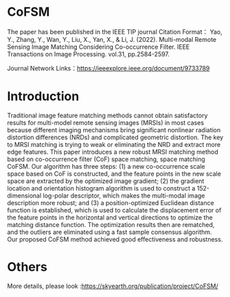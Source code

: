 # CoFSM
The paper has been published in the IEEE TIP journal
Citation Format：
      Yao, Y., Zhang, Y., Wan, Y., Liu, X., Yan, X., & Li, J. (2022). Multi-modal Remote Sensing Image Matching Considering Co-occurrence Filter. IEEE Transactions on Image Processing. vol.31, pp.2584-2597.

Journal Network Links：https://ieeexplore.ieee.org/document/9733789

# Introduction
   Traditional image feature matching methods cannot obtain satisfactory results for multi-model remote sensing images (MRSIs) in most cases because different imaging mechanisms bring significant nonlinear radiation distortion differences (NRDs) and complicated geometric distortion. The key to MRSI matching is trying to weak or eliminating the NRD and extract more edge features. This paper introduces a new robust MRSI matching method based on co-occurrence filter (CoF) space matching, space matching CoFSM. Our algorithm has three steps: (1) a new co-occurrence scale space based on CoF is constructed, and the feature points in the new scale space are extracted by the optimized image gradient; (2) the gradient location and orientation histogram algorithm is used to construct a 152-dimensional log-polar descriptor, which makes the multi-modal image description more robust; and (3) a position-optimized Euclidean distance function is established, which is used to calculate the displacement error of the feature points in the horizontal and vertical directions to optimize the matching distance function. The optimization results then are rematched, and the outliers are eliminated using a fast sample consensus algorithm. Our proposed CoFSM method achieved good effectiveness and robustness.
   
# Others

More details, please look :https://skyearth.org/publication/project/CoFSM/  
 
